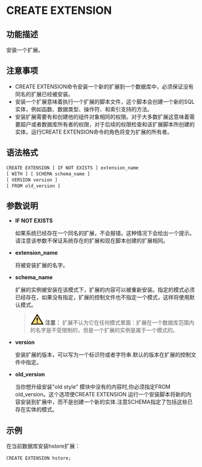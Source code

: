 # CREATE EXTENSION<a name="ZH-CN_TOPIC_0000001080534638"></a>

## 功能描述<a name="section173831846163116"></a>

安装一个扩展。

## 注意事项<a name="section786041713618"></a>

-   CREATE EXTENSION命令安装一个新的扩展到一个数据库中，必须保证没有同名的扩展已经被安装。
-   安装一个扩展意味着执行一个扩展的脚本文件，这个脚本会创建一个新的SQL实体，例如函数、数据类型、操作符、和索引支持的方法。
-   安装扩展需要有和创建他的组件对象相同的权限。对于大多数扩展这意味着需要超户或者数据库所有者的权限，对于后续的权限检查和该扩展脚本所创建的实体，运行CREATE EXTENSION命令的角色将变为扩展的所有者。

## 语法格式<a name="section1374719912321"></a>

```
CREATE EXTENSION [ IF NOT EXISTS ] extension_name
[ WITH ] [ SCHEMA schema_name ]
[ VERSION version ]
[ FROM old_version ]
```

## 参数说明<a name="section62781959163314"></a>

-   **IF NOT EXISTS**

    如果系统已经存在一个同名的扩展，不会报错。这种情况下会给出一个提示。请注意该参数不保证系统存在的扩展和现在脚本创建的扩展相同。


-   **extension\_name**

    将被安装扩展的名字。


-   **schema\_name**

    扩展的实例被安装在该模式下，扩展的内容可以被重新安装。指定的模式必须已经存在，如果没有指定，扩展的控制文件也不指定一个模式，这样将使用默认模式。

    >![](public_sys-resources/icon-caution.gif) **注意：** 
    >扩展不认为它在任何模式里面：扩展在一个数据库范围内的名字是不受限制的，但是一个扩展的实例是属于一个模式的。


-   **version**

    安装扩展的版本，可以写为一个标识符或者字符串.默认的版本在扩展的控制文件中指定。


-   **old\_version**

    当你想升级安装"old style" 模块中没有的内容时,你必须指定FROM old\_version。这个选项使CREATE EXTENSION 运行一个安装脚本将新的内容安装到扩展中，而不是创建一个新的实体.注意SCHEMA指定了包括这些已存在实体的模式。


## 示例<a name="section14411351193419"></a>

在当前数据库安装hstore扩展：

```
CREATE EXTENSION hstore;
```

